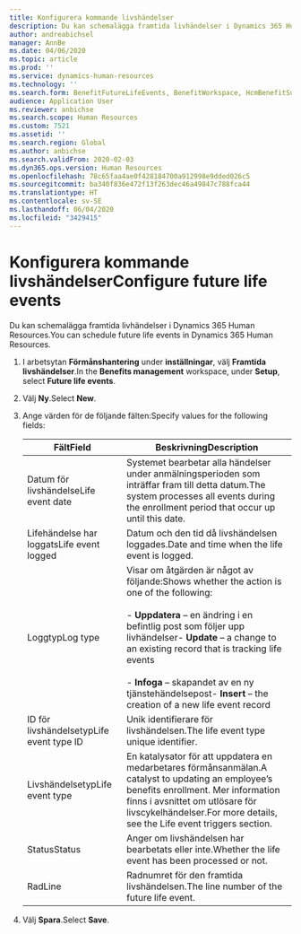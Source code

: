 ```yaml
---
title: Konfigurera kommande livshändelser
description: Du kan schemalägga framtida livhändelser i Dynamics 365 Human Resources.
author: andreabichsel
manager: AnnBe
ms.date: 04/06/2020
ms.topic: article
ms.prod: ''
ms.service: dynamics-human-resources
ms.technology: ''
ms.search.form: BenefitFutureLifeEvents, BenefitWorkspace, HcmBenefitSummaryPart
audience: Application User
ms.reviewer: anbichse
ms.search.scope: Human Resources
ms.custom: 7521
ms.assetid: ''
ms.search.region: Global
ms.author: anbichse
ms.search.validFrom: 2020-02-03
ms.dyn365.ops.version: Human Resources
ms.openlocfilehash: 78c65faa4ae0f428184700a912998e9dded026c5
ms.sourcegitcommit: ba340f836e472f13f263dec46a49847c788fca44
ms.translationtype: HT
ms.contentlocale: sv-SE
ms.lasthandoff: 06/04/2020
ms.locfileid: "3429415"
---
```

# <a name="configure-future-life-events"></a><span data-ttu-id="3e9fa-103">Konfigurera kommande livshändelser</span><span class="sxs-lookup"><span data-stu-id="3e9fa-103">Configure future life events</span></span>

<span data-ttu-id="3e9fa-104">Du kan schemalägga framtida livhändelser i Dynamics 365 Human Resources.</span><span class="sxs-lookup"><span data-stu-id="3e9fa-104">You can schedule future life events in Dynamics 365 Human Resources.</span></span>

1. <span data-ttu-id="3e9fa-105">I arbetsytan **Förmånshantering** under **inställningar**, välj **Framtida livshändelser**.</span><span class="sxs-lookup"><span data-stu-id="3e9fa-105">In the **Benefits management** workspace, under **Setup**, select **Future life events**.</span></span>

2. <span data-ttu-id="3e9fa-106">Välj **Ny**.</span><span class="sxs-lookup"><span data-stu-id="3e9fa-106">Select **New**.</span></span>

3. <span data-ttu-id="3e9fa-107">Ange värden för de följande fälten:</span><span class="sxs-lookup"><span data-stu-id="3e9fa-107">Specify values for the following fields:</span></span>

   | <span data-ttu-id="3e9fa-108">Fält</span><span class="sxs-lookup"><span data-stu-id="3e9fa-108">Field</span></span> | <span data-ttu-id="3e9fa-109">Beskrivning</span><span class="sxs-lookup"><span data-stu-id="3e9fa-109">Description</span></span> |
   | --- | --- |
   | <span data-ttu-id="3e9fa-110">Datum för livshändelse</span><span class="sxs-lookup"><span data-stu-id="3e9fa-110">Life event date</span></span> | <span data-ttu-id="3e9fa-111">Systemet bearbetar alla händelser under anmälningsperioden som inträffar fram till detta datum.</span><span class="sxs-lookup"><span data-stu-id="3e9fa-111">The system processes all events during the enrollment period that occur up until this date.</span></span> |
   | <span data-ttu-id="3e9fa-112">Lifehändelse har loggats</span><span class="sxs-lookup"><span data-stu-id="3e9fa-112">Life event logged</span></span> | <span data-ttu-id="3e9fa-113">Datum och den tid då livshändelsen loggades.</span><span class="sxs-lookup"><span data-stu-id="3e9fa-113">Date and time when the life event is logged.</span></span> |
   | <span data-ttu-id="3e9fa-114">Loggtyp</span><span class="sxs-lookup"><span data-stu-id="3e9fa-114">Log type</span></span> | <span data-ttu-id="3e9fa-115">Visar om åtgärden är något av följande:</span><span class="sxs-lookup"><span data-stu-id="3e9fa-115">Shows whether the action is one of the following:</span></span></br></br><span data-ttu-id="3e9fa-116">- **Uppdatera** – en ändring i en befintlig post som följer upp livhändelser</span><span class="sxs-lookup"><span data-stu-id="3e9fa-116">- **Update** – a change to an existing record that is tracking life events</span></span></br></br><span data-ttu-id="3e9fa-117">- **Infoga** – skapandet av en ny tjänstehändelsepost</span><span class="sxs-lookup"><span data-stu-id="3e9fa-117">- **Insert** – the creation of a new life event record</span></span> |
   | <span data-ttu-id="3e9fa-118">ID för livshändelsetyp</span><span class="sxs-lookup"><span data-stu-id="3e9fa-118">Life event type ID</span></span> | <span data-ttu-id="3e9fa-119">Unik identifierare för livshändelsen.</span><span class="sxs-lookup"><span data-stu-id="3e9fa-119">The life event type unique identifier.</span></span> |
   | <span data-ttu-id="3e9fa-120">Livshändelsetyp</span><span class="sxs-lookup"><span data-stu-id="3e9fa-120">Life event type</span></span> | <span data-ttu-id="3e9fa-121">En katalysator för att uppdatera en medarbetares förmånsanmälan.</span><span class="sxs-lookup"><span data-stu-id="3e9fa-121">A catalyst to updating an employee’s benefits enrollment.</span></span> <span data-ttu-id="3e9fa-122">Mer information finns i avsnittet om utlösare för livscykelhändelser.</span><span class="sxs-lookup"><span data-stu-id="3e9fa-122">For more details, see the Life event triggers section.</span></span> |
   | <span data-ttu-id="3e9fa-123">Status</span><span class="sxs-lookup"><span data-stu-id="3e9fa-123">Status</span></span> | <span data-ttu-id="3e9fa-124">Anger om livshändelsen har bearbetats eller inte.</span><span class="sxs-lookup"><span data-stu-id="3e9fa-124">Whether the life event has been processed or not.</span></span> |
   | <span data-ttu-id="3e9fa-125">Rad</span><span class="sxs-lookup"><span data-stu-id="3e9fa-125">Line</span></span> | <span data-ttu-id="3e9fa-126">Radnumret för den framtida livshändelsen.</span><span class="sxs-lookup"><span data-stu-id="3e9fa-126">The line number of the future life event.</span></span> |

4. <span data-ttu-id="3e9fa-127">Välj **Spara**.</span><span class="sxs-lookup"><span data-stu-id="3e9fa-127">Select **Save**.</span></span> 
